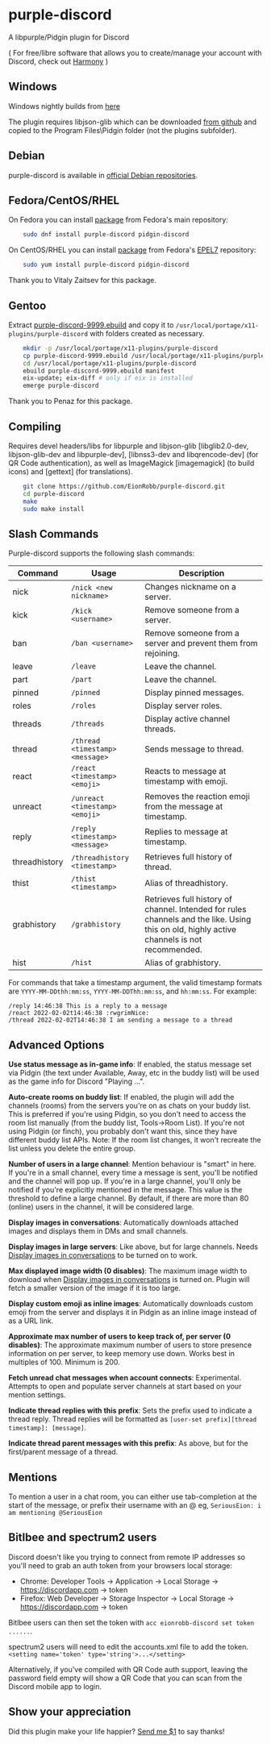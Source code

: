 # purple-discord
A libpurple/Pidgin plugin for Discord

( For free/libre software that allows you to create/manage your account with Discord, check out [Harmony](https://github.com/taylordotfish/harmony) )

Windows
-------
Windows nightly builds from [here](https://eion.robbmob.com/libdiscord.dll)

The plugin requires libjson-glib which can be downloaded [from github](https://github.com/EionRobb/skype4pidgin/raw/master/skypeweb/libjson-glib-1.0.dll) and copied to the Program Files\Pidgin folder (not the plugins subfolder).

Debian
------

purple-discord is available in [official Debian repositories](https://packages.debian.org/bullseye/purple-discord).


Fedora/CentOS/RHEL
---------
On Fedora you can install [package](https://apps.fedoraproject.org/packages/purple-discord) from Fedora's main repository:

```bash
	sudo dnf install purple-discord pidgin-discord
```

On CentOS/RHEL you can install [package](https://apps.fedoraproject.org/packages/purple-discord) from Fedora's [EPEL7](https://fedoraproject.org/wiki/EPEL) repository:

```bash
	sudo yum install purple-discord pidgin-discord
```

Thank you to Vitaly Zaitsev for this package.

Gentoo
--------

Extract [purple-discord-9999.ebuild](https://github.com/EionRobb/purple-discord/files/994369/ebuild.zip) and copy it to `/usr/local/portage/x11-plugins/purple-discord` with folders created as necessary.

```bash
    mkdir -p /usr/local/portage/x11-plugins/purple-discord
	cp purple-discord-9999.ebuild /usr/local/portage/x11-plugins/purple-discord
	cd /usr/local/portage/x11-plugins/purple-discord
	ebuild purple-discord-9999.ebuild manifest
	eix-update; eix-diff # only if eix is installed
	emerge purple-discord
```

Thank you to Penaz for this package.

Compiling
---------
Requires devel headers/libs for libpurple and libjson-glib [libglib2.0-dev, libjson-glib-dev and libpurple-dev], [libnss3-dev and libqrencode-dev] (for QR Code authentication), as well as ImageMagick [imagemagick] (to build icons) and [gettext] (for translations).
```bash
	git clone https://github.com/EionRobb/purple-discord.git
	cd purple-discord
	make
	sudo make install
```

Slash Commands
--------------
Purple-discord supports the following slash commands:

| Command | Usage | Description |
| ------- | ----- | ----------- |
| nick | `/nick <new nickname>` | Changes nickname on a server. |
| kick | `/kick <username>` | Remove someone from a server. |
| ban | `/ban <username>` | Remove someone from a server and prevent them from rejoining. |
| leave | `/leave` | Leave the channel. |
| part | `/part`  | Leave the channel. |
| pinned | `/pinned` | Display pinned messages. |
| roles | `/roles` | Display server roles. |
| threads | `/threads` | Display active channel threads. |
| thread | `/thread <timestamp> <message>` | Sends message to thread. |
| react | `/react <timestamp> <emoji>` | Reacts to message at timestamp with emoji. |
| unreact | `/unreact <timestamp> <emoji>` | Removes the reaction emoji from the message at timestamp. |
| reply | `/reply <timestamp> <message>` | Replies to message at timestamp. |
| threadhistory | `/threadhistory <timestamp>` | Retrieves full history of thread. |
| thist | `/thist <timestamp>` | Alias of threadhistory. |
| grabhistory | `/grabhistory` | Retrieves full history of channel. Intended for rules channels and the like. Using this on old, highly active channels is not recommended. |
| hist | `/hist` | Alias of grabhistory. |

For commands that take a timestamp argument, the valid timestamp formats are
`YYYY-MM-DDthh:mm:ss`, `YYYY-MM-DDThh:mm:ss`, and `hh:mm:ss`. For example:

```
/reply 14:46:38 This is a reply to a message
/react 2022-02-02t14:46:38 :rwgrimNice:
/thread 2022-02-02T14:46:38 I am sending a message to a thread
```

Advanced Options
----------------
**Use status message as in-game info**: If enabled, the status message set via
Pidgin (the text under Available, Away, etc in the buddy list) will be
used as the game info for Discord "Playing ...".

**Auto-create rooms on buddy list**: If enabled, the plugin will add the
channels (rooms) from the servers you're on as chats on your buddy list.
This is preferred if you're using Pidgin, so you don't need to access
the room list manually (from the buddy list, Tools->Room List). If
you're not using Pidgin (or finch), you probably don't want this, since
they have different buddy list APIs.
Note: If the room list changes, it won't recreate the list unless you
delete the entire group.

**Number of users in a large channel**: Mention behaviour is "smart" in
here. If you're in a small channel, every time a message is sent, you'll
be notified and the channel will pop up. If you're in a large channel,
you'll only be notified if you're explicitly mentioned in the message.
This value is the threshold to define a large channel. By default, if
there are more than 80 (online) users in the channel, it will be
considered large.

<a name="img">**Display images in conversations**</a>: Automatically
downloads attached images and displays them in DMs and small channels.

**Display images in large servers**: Like above, but for large channels. Needs
[Display images in conversations](#img) to be turned on to work.

**Max displayed image width (0 disables)**: The maximum image width to download
when [Display images in conversations](#img) is turned on. Plugin will fetch a
smaller version of the image if it is too large.

**Display custom emoji as inline images**: Automatically downloads custom
emoji from the server and displays it in Pidgin as an inline image instead
of as a URL link.

**Approximate max number of users to keep track of, per server (0 disables)**: The
approximate maximum number of users to store presence information on per server,
to keep memory use down. Works best in multiples of 100. Minimum is 200.

**Fetch unread chat messages when account connects**: Experimental. Attempts to
open and populate server channels at start based on your mention settings.

**Indicate thread replies with this prefix**: Sets the prefix used to indicate a
thread reply. Thread replies will be formatted as `[user-set prefix][thread
timestamp]: [message]`.

**Indicate thread parent messages with this prefix**: As above, but for the
first/parent message of a thread.

Mentions
--------
To mention a user in a chat room, you can either use tab-completion at the
start of the message, or prefix their username with an @ eg,
`SeriousEion: i am mentioning @SeriousEion`

Bitlbee and spectrum2 users
---------------------------
Discord doesn't like you trying to connect from remote IP addresses so
you'll need to grab an auth token from your browsers local storage:

* Chrome: Developer Tools -> Application -> Local Storage -> https://discordapp.com -> token
* Firefox: Web Developer -> Storage Inspector -> Local Storage -> https://discordapp.com -> token

Bitlbee users can then set the token with `acc eionrobb-discord set token ......`.

spectrum2 users will need to edit the accounts.xml file to add the token. `<setting name='token' type='string'>...</setting>`

Alternatively, if you've compiled with QR Code auth support, leaving the
password field empty will show a QR Code that you can scan from the Discord
mobile app to login.

Show your appreciation
----------------------
Did this plugin make your life happier?  [Send me $1](https://www.paypal.com/cgi-bin/webscr?cmd=_s-xclick&hosted_button_id=PZMBF2QVF69GA) to say thanks!
